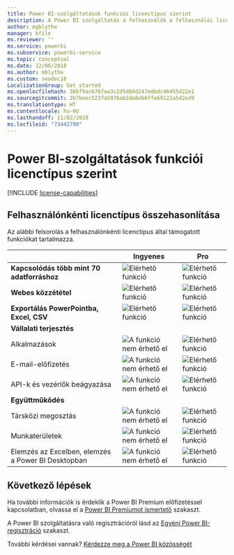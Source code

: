 ```yaml
---
title: Power BI-szolgáltatások funkciói licenctípus szerint
description: A Power BI szolgáltatás a felhasználók a felhasználói licencek típusa (ingyenes vagy pro) és az alapján meghatározott képességekkel rendelkeznek, hogy a használt tartalom egy Power BI Premium-kapacitáshoz hozzárendelt munkaterületen található-e.
author: mgblythe
manager: kfile
ms.reviewer: ''
ms.service: powerbi
ms.subservice: powerbi-service
ms.topic: conceptual
ms.date: 12/06/2018
ms.author: mblythe
ms.custom: seodec18
LocalizationGroup: Get started
ms.openlocfilehash: 38bf9acb76faa3c2d5d04d247edbdc46455d22e1
ms.sourcegitcommit: 2b7beec5237a597bab2da8eb6ffe69122a5d2ed9
ms.translationtype: HT
ms.contentlocale: hu-HU
ms.lasthandoff: 11/02/2019
ms.locfileid: "73442790"
---
```

# <a name="power-bi-service-features-by-license-type"></a>Power BI-szolgáltatások funkciói licenctípus szerint

[!INCLUDE [license-capabilities](includes/license-capabilities.md)]

## <a name="per-user-license-type-comparison"></a>Felhasználónkénti licenctípus összehasonlítása

Az alábbi felsorolás a felhasználónkénti licenctípus által támogatott funkciókat tartalmazza.

|  | Ingyenes | Pro |
| --- | --- | --- |
| **Kapcsolódás több mint 70 adatforráshoz** |![Elérhető funkció](media/features-license-type/available.png) |![Elérhető funkció](media/features-license-type/available.png) |
| **Webes közzététel** |![Elérhető funkció](media/features-license-type/available.png) |![Elérhető funkció](media/features-license-type/available.png) |
| **Exportálás PowerPointba, Excel, CSV** |![Elérhető funkció](media/features-license-type/available.png) |![Elérhető funkció](media/features-license-type/available.png) |
| **Vállalati terjesztés** | | |
| Alkalmazások |![A funkció nem érhető el](media/features-license-type/not-available.png) |![Elérhető funkció](media/features-license-type/available.png) |
| E-mail-előfizetés |![A funkció nem érhető el](media/features-license-type/not-available.png) |![Elérhető funkció](media/features-license-type/available.png) |
| API-k és vezérlők beágyazása |![A funkció nem érhető el](media/features-license-type/not-available.png) |![Elérhető funkció](media/features-license-type/available.png) |
| **Együttműködés** | | |
| Társközi megosztás |![A funkció nem érhető el](media/features-license-type/not-available.png) |![Elérhető funkció](media/features-license-type/available.png) |
| Munkaterületek |![A funkció nem érhető el](media/features-license-type/not-available.png) |![Elérhető funkció](media/features-license-type/available.png) |
| Elemzés az Excelben, elemzés a Power BI Desktopban |![A funkció nem érhető el](media/features-license-type/not-available.png) |![Elérhető funkció](media/features-license-type/available.png) |

## <a name="next-steps"></a>Következő lépések

Ha további információk is érdeklik a Power BI Premium előfizetéssel kapcsolatban, olvassa el a [Power BI Premiumot ismertető](service-premium-what-is.md) szakaszt.

A Power BI szolgáltatásra való regisztrációról lásd az [Egyéni Power BI-regisztráció](service-self-service-signup-for-power-bi.md) szakaszt.

További kérdései vannak? [Kérdezze meg a Power BI közösségét](https://community.powerbi.com/)
